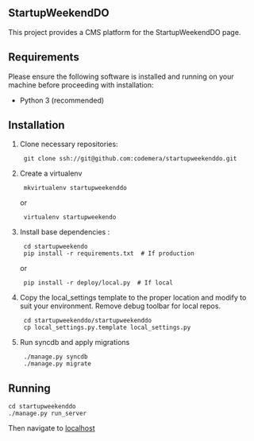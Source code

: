 StartupWeekendDO
-------------------
This project provides a CMS platform for the StartupWeekendDO page.

Requirements
---------------

Please ensure the following software is installed and running on your machine
before proceeding with installation:

- Python 3 (recommended)

Installation
---------------

1. Clone necessary repositories:

        git clone ssh://git@github.com:codemera/startupweekenddo.git

2. Create a virtualenv

        mkvirtualenv startupweekenddo

    or

        virtualenv startupweekendo

3. Install base dependencies :

        cd startupweekendo
        pip install -r requirements.txt  # If production

    or

        pip install -r deploy/local.py  # If local

4. Copy the local_settings template to the proper location and modify to suit
   your environment. Remove debug toolbar for local repos.

        cd startupweekenddo/startupweekenddo
        cp local_settings.py.template local_settings.py

5. Run syncdb and apply migrations

        ./manage.py syncdb
        ./manage.py migrate

Running
---------

    cd startupweekenddo
    ./manage.py run_server

Then navigate to [localhost](http://localhost:8000)
